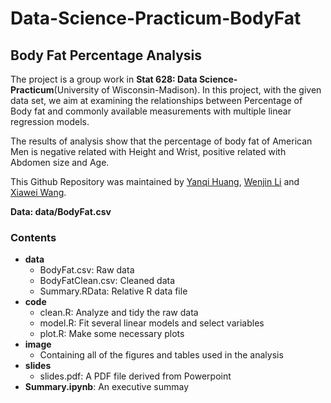 # Data-Science-Practicum-BodyFat
##  Body Fat Percentage Analysis
The project is a group work in **Stat 628: Data Science-Practicum**(University of Wisconsin-Madison). In this project, with the given data set, we aim at examining the relationships between Percentage of Body fat and commonly available measurements with multiple linear regression models.

The results of analysis show that the percentage of body fat of American Men is negative related with Height and Wrist, positive related with Abdomen size and Age.

This Github Repository was maintained by [Yanqi Huang](https://github.com/carolxxx), [Wenjin Li](https://github.com/Vesna0130) and [Xiawei Wang](https://github.com/z377261349).

**Data: data/BodyFat.csv**

### Contents
- **data**
  - BodyFat.csv: Raw data
  - BodyFatClean.csv: Cleaned data
  - Summary.RData: Relative R data file
- **code**
  - clean.R: Analyze and tidy the raw data
  - model.R: Fit several linear models and select variables
  - plot.R: Make some necessary plots
- **image**
  - Containing all of the figures and tables used in the analysis
- **slides**
  - slides.pdf: A PDF file derived from Powerpoint
- **Summary.ipynb**: An executive summay
